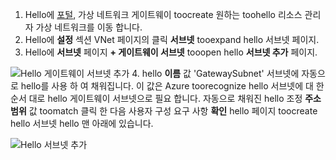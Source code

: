 1. Hello에 [포털](http://portal.azure.com), 가상 네트워크 게이트웨이 toocreate 원하는 toohello 리소스 관리자 가상 네트워크를 이동 합니다.
2. Hello에 **설정** 섹션 VNet 페이지의 클릭 **서브넷** tooexpand hello 서브넷 페이지.
3. Hello에 **서브넷** 페이지 **+ 게이트웨이 서브넷** tooopen hello **서브넷 추가** 페이지.

  ![Hello 게이트웨이 서브넷 추가](./media/vpn-gateway-add-gwsubnet-rm-portal-include/addgwsubnet.png "hello 게이트웨이 서브넷 추가")
4. hello **이름** 값 'GatewaySubnet' 서브넷에 자동으로 hello를 사용 하 여 채워집니다. 이 값은 Azure toorecognize hello 서브넷에 대 한 순서 대로 hello 게이트웨이 서브넷으로 필요 합니다. 자동으로 채워진 hello 조정 **주소 범위** 값 toomatch 클릭 한 다음 사용자 구성 요구 사항 **확인** hello 페이지 toocreate hello 서브넷 hello 맨 아래에 있습니다.

  ![Hello 서브넷 추가](./media/vpn-gateway-add-gwsubnet-rm-portal-include/addsubnetgw.png "hello 서브넷 추가")
